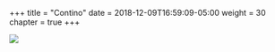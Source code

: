 +++
title = "Contino"
date = 2018-12-09T16:59:09-05:00
weight = 30
chapter = true
+++


![](/intro-k8/images/contino/whois.png)